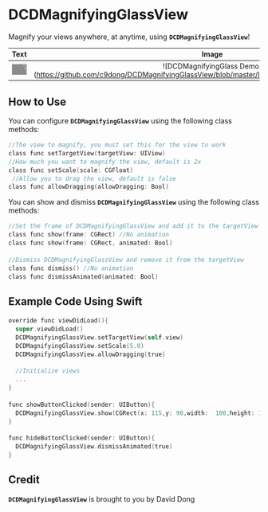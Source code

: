 # DCDMagnifyingGlassView

Magnify your views anywhere, at anytime, using **`DCDMagnifyingGlassView`**!

Text                                        |Image
:------------------------------------------:|:------------------------------------------:
![DCDMagnifyingGlass Demo](https://github.com/c9dong/DCDMagnifyingGlassView/blob/master/Images/DCDMagnifyingGlassVideo1.gif)|![DCDMagnifyingGlass Demo] (https://github.com/c9dong/DCDMagnifyingGlassView/blob/master/Images/DCDMagnifyingGlassVideo2.gif)

## How to Use

You can configure **`DCDMagnifyingGlassView`** using the following class methods:

```objective-c
//The view to magnify, you must set this for the view to work
class func setTargetView(targetView: UIView)
//How much you want to magnify the view, default is 2x
class func setScale(scale: CGFloat)
 //Allow you to drag the view, default is false
class func allowDragging(allowDragging: Bool)
```

You can show and dismiss **`DCDMagnifyingGlassView`** using the following class methods:

```objective-c
//Set the frame of DCDMagnifyingGlassView and add it to the targetView
class func show(frame: CGRect) //No animation
class func show(frame: CGRect, animated: Bool)

//Dismiss DCDMagnifyingGlassView and remove it from the targetView
class func dismiss() //No animation
class func dismissAnimated(animated: Bool)
```

## Example Code Using Swift

```objective-c
override func viewDidLoad(){
  super.viewDidLoad()
  DCDMagnifyingGlassView.setTargetView(self.view)
  DCDMagnifyingGlassView.setScale(5.0)
  DCDMagnifyingGlassView.allowDragging(true)
  
  //Initialize views
  ...
}

func showButtonClicked(sender: UIButton){
  DCDMagnifyingGlassView.show(CGRect(x: 115,y: 90,width:  100,height: 100), animated: true)
}

func hideButtonClicked(sender: UIButton){
  DCDMagnifyingGlassView.dismissAnimated(true)
}
```

## Credit

**`DCDMagnifyingGlassView`** is brought to you by David Dong

